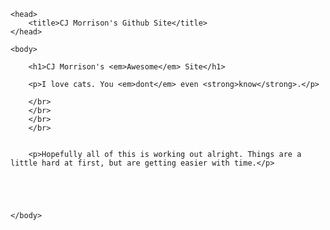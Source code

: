 <!DOCTYPE html>

<html>

	<head>
		<title>CJ Morrison's Github Site</title>
	</head>

	<body>

		<h1>CJ Morrison's <em>Awesome</em> Site</h1>

		<p>I love cats. You <em>dont</em> even <strong>know</strong>.</p>

		</br>
		</br>
		</br>
		</br>


		<p>Hopefully all of this is working out alright. Things are a little hard at first, but are getting easier with time.</p>



		

	</body>
</html>

